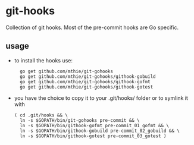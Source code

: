 git-hooks
=========

Collection of git hooks. Most of the pre-commit hooks are Go specific.


usage
-----

* to install the hooks use:

		go get github.com/mthie/git-gohooks
		go get github.com/mthie/git-gohooks/githook-gobuild
		go get github.com/mthie/git-gohooks/githook-gofmt
		go get github.com/mthie/git-gohooks/githook-gotest

		
*	you have the choice to copy it to your .git/hooks/ folder or to symlink it with

		( cd .git/hooks && \
		  ln -s $GOPATH/bin/git-gohooks pre-commit && \
		  ln -s $GOPATH/bin/githook-gofmt pre-commit_01_gofmt && \
		  ln -s $GOPATH/bin/githook-gobuild pre-commit_02_gobuild && \ 
		  ln -s $GOPATH/bin/githook-gotest pre-commit_03_gotest )

